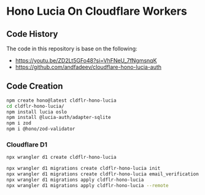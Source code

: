 # Hono Lucia On Cloudflare Workers

## Code History

The code in this repository is base on the following:

- https://youtu.be/ZD2Lt5GFo48?si=VhFNeU_7fNgmsnqK
- https://github.com/andfadeev/cloudflare-hono-lucia-auth

## Code Creation

```bash
npm create hono@latest cldflr-hono-lucia
cd cldflr-hono-lucia/
npm install lucia oslo
npm install @lucia-auth/adapter-sqlite
npm i zod
npm i @hono/zod-validator
```

### Cloudflare D1

```bash
npx wrangler d1 create cldflr-hono-lucia

npx wrangler d1 migrations create cldflr-hono-lucia init
npx wrangler d1 migrations create cldflr-hono-lucia email_verification
npx wrangler d1 migrations apply cldflr-hono-lucia
npx wrangler d1 migrations apply cldflr-hono-lucia --remote
```
